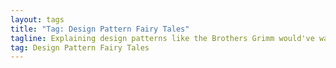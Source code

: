 ```yaml
---
layout: tags
title: "Tag: Design Pattern Fairy Tales"
tagline: Explaining design patterns like the Brothers Grimm would've wanted
tag: Design Pattern Fairy Tales
---
```

